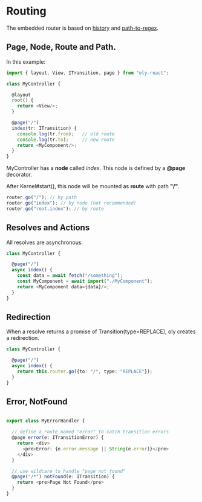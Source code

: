 # Routing

The embedded router is based on [history](https://www.npmjs.com/package/history) and [path-to-regex](https://www.npmjs.com/package/path-to-regexp).

## Page, Node, Route and Path.

In this example:

```ts
import { layout, View, ITransition, page } from "oly-react";

class MyController {

  @layout
  root() {
    return <View/>;
  }

  @page("/")
  index(tr: ITransition) {
    console.log(tr.from);   // old route
    console.log(tr.to);     // new route
    return <MyComponent/>;
  }
}
```

MyController has a **node** called *index*.
This node is defined by a **@page** decorator.

After Kernel#start(), this node will be mounted as **route** with path **"/"**.

```ts
router.go("/"); // by path
router.go("index"); // by node (not recommended)
router.go("root.index"); // by route
```

## Resolves and Actions

All resolves are asynchronous. 

```ts
class MyController {

  @page("/")
  async index() {
    const data = await fetch("/something"); 
    const MyComponent = await import("./MyComponent");
    return <MyComponent data={data}/>;
  }
}
```

## Redirection

When a resolve returns a promise of Transition(type=REPLACE), oly creates a redirection.

```ts
class MyController {

  @page("/")
  async index() {
    return this.router.go({to: "/", type: "REPLACE"});
  }
}
```

## Error, NotFound

```ts

export class MyErrorHandler {

  // define a route named "error" to catch transition errors
  @page error(e: ITransitionError) {
    return <div>
      <pre>Error: {e.error.message || String(e.error)}</pre>
    </div>
  }

  // use wildcare to handle "page not found"
  @page("/*") notFound(e: ITransition) {
    return <pre>Page Not Found</pre>
  }
}
```

